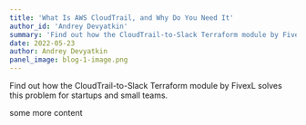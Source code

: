 ```yaml
---
title: 'What Is AWS CloudTrail, and Why Do You Need It'
author_id: 'Andrey Devyatkin'
summary: 'Find out how the CloudTrail-to-Slack Terraform module by FivexL solves this problem for startups and small teams.'
date: 2022-05-23
author: Andrey Devyatkin
panel_image: blog-1-image.png
---
```

Find out how the CloudTrail-to-Slack Terraform module by FivexL solves this problem for startups and small teams.

some more content
